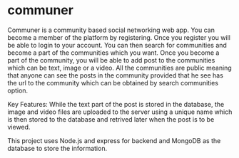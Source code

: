 # communer
 Communer is a community based social networking web app. You can become a member of the platform by registering. Once you register you will be able to login to your account. You can then search for communities and become a part of the communities which you want. Once you become a part of the community, you will be able to add post to the communities which can be text, image or a video. All the communities are public meaning that anyone can see the posts in the community provided that he see has the url to the community which can be obtained by search communities option. 

Key Features:
While the text part of the post is stored in the database, the image and video files are uploaded to the server using a unique name which is then stored to the database and retrived later when the post is to be viewed.
 
 This project uses Node.js and express for backend and MongoDB as the database to store the information.
